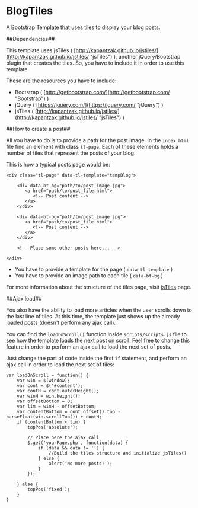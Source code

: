 # BlogTiles

A Bootstrap Template that uses tiles to display your blog posts.

##Dependencies##

This template uses jsTiles ( [http://kapantzak.github.io/jstiles/](http://kapantzak.github.io/jstiles/ "jsTiles") ), another jQuery/Bootstrap plugin that creates the tiles. So, you have to include it in order to use this template.

These are the resources you have to include:


- Bootstrap ( [http://getbootstrap.com/](http://getbootstrap.com/ "Bootstrap") )
- jQuery ( [https://jquery.com/](https://jquery.com/ "jQuery") )
- jsTiles ( [http://kapantzak.github.io/jstiles/](http://kapantzak.github.io/jstiles/ "jsTiles") ) 

##How to create a post##

All you have to do is to provide a path for the post image. In the `index.html` file find an element with class `tl-page`. Each of these elements holds a number of tiles that represent the posts of your blog. 

This is how a typical posts page would be:

    <div class="tl-page" data-tl-template="tempBlog">

        <div data-bt-bg="path/to/post_image.jpg">
           <a href="path/to/post_file.html">
              <!-- Post content -->
           </a>
        </div>	

        <div data-bt-bg="path/to/post_image.jpg">
           <a href="path/to/post_file.html">
              <!-- Post content -->
           </a>
        </div>

        <!-- Place some other posts here... -->

    </div>

- You have to provide a template for the page ( `data-tl-template` )
- You have to provide an image path to each tile ( `data-bt-bg` )

For more information about the structure of the tiles page, visit [jsTiles](http://kapantzak.github.io/jstiles/) page.

##Ajax load##

You also have the ability to load more articles when the user scrolls down to the last line of tiles. At this time, the template just shows up the already loaded posts (doesn't perform any ajax call).

You can find the `loadOnScroll()` function inside `scripts/scripts.js` file to see how the template loads the next post on scroll. Feel free to change this feature in order to perform an ajax call to load the next set of posts.

Just change the part of code inside the first `if` statement, and perform an ajax call in order to load the next set of tiles:

    var loadOnScroll = function() {
		var win = $(window);
		var cont = $('#content');
		var contH = cont.outerHeight();
		var winH = win.height();
		var offsetBottom = 0;
		var lim = winH - offsetBottom;
		var contentBottom = cont.offset().top - parseFloat(win.scrollTop()) + contH;
		if (contentBottom < lim) {
			topPos('absolute');

			// Place here the ajax call
            $.get('yourPage.php', function(data) {
				if (data && data != '') {
					//Build the tiles structure and initialize jsTiles()
				} else {
					alert('No more posts!');
				}
			});

		} else {
			topPos('fixed');
		}	
    }